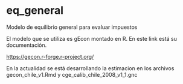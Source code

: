 # eq_general
Modelo de equilibrio general para evaluar impuestos

El modelo que se utiliza es gEcon montado en R. En este link está su documentación.

https://gecon.r-forge.r-project.org/

En la actualidad se está desarrollando la estimacion en los archivos gecon_chile_v1.Rmd y cge_calib_chile_2008_v1_1.gnc
